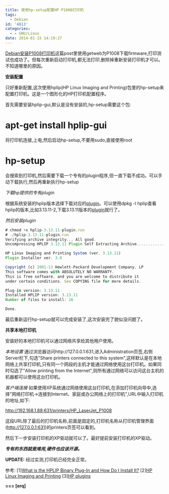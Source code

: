 ```yaml
---
title: 使用hp-setup配置HP P1008打印机
tags:
  - Debian
id: '4813'
categories:
  - - GNU/Linux
date: 2014-01-15 14:19:27
---
```



<!-- more -->
[Debian安装P1008打印机](https://openwares.net/linux/debian_printer_1008_setup.html)这篇post里使用getweb为P1008下载firmware,打印测试也成功了。但每次重新启动打印机,都无法打印,删除掉重新安装打印机才可以。不知道哪里的原因。

**安装配置**

只好重新配置,这次使用hplip(HP Linux Imaging and Printing)包里的hp-setup来配置打印机。这是一个图形化的HP打印机配置程序。

首先需要安装hplip-gui,默认是没有安装的,hp-setup需要这个包:

# apt-get install hplip-gui

将打印机连接,上电,然后启动hp-setup,不要用sudo,直接使用root

# hp-setup

会搜索到打印机,然后需要下载一个专有的plugin程序,但一直下载不成功。可以手动下载执行,然后再重新执行hp-setup

_下载hp提供的专有plugin_

根据系统安装的hplip版本选择下载对应的[plugin](http://www.openprinting.org/download/printdriver/auxfiles/HP/plugins/)。可以使用dpkg -l hplip查看hplip的版本,比如3.13.11-2,下载3.13.11版本的[plugin](http://www.openprinting.org/download/printdriver/auxfiles/HP/plugins/hplip-3.13.11-plugin.run)就行了。

_然后安装plugin_
```js
# chmod +x hplip-3.13.11-plugin.run
# ./hplip-3.13.11-plugin.run
Verifying archive integrity... All good.
Uncompressing HPLIP 3.13.11 Plugin Self Extracting Archive...............................

HP Linux Imaging and Printing System (ver. 3.13.11)
Plugin Installer ver. 3.0

Copyright (c) 2001-13 Hewlett-Packard Development Company, LP
This software comes with ABSOLUTELY NO WARRANTY.
This is free software, and you are welcome to distribute it
under certain conditions. See COPYING file for more details.

Plug-in version: 3.13.11
Installed HPLIP version: 3.13.11
Number of files to install: 26

Done.
```

最后重新运行hp-setup就可以完成安装了,这次安装完了貌似没问题了。

**共享本地打印机**

安装好的本地打印机可以通过网络共享给其他用户使用。

_本地设置_
通过浏览器访问http://127.0.0.1:631,进入Administration页签,右侧Server栏下,勾选"Share printers connected to this system",这样默认是在本地网络上共享打印机,只有同一个网段的主机才能通过网络使用这台打印机。如果同时勾选了"Allow printing from the Internet",则所有通过网络可以访问这台主机的机器都可以使用这台打印机。

_客户端连接_
如果使用XP系统通过网络使用这台打印机,在添加打印机向导中,选择"网络打印机->连接到Internet、家庭或办公网络上的打印机",URL中输入打印机的地址,如下:

http://192.168.1.88:631/printers/HP_LaserJet_P1008

这段URL除了最后的打印机名称,前面是固定的,打印机名称从打印机管理界面(http://127.0.0.1:631)的printers页签可以看到。

然后下一步安装打印机的XP驱动就可以了。最好提前安装打印机的XP驱动。

*****专有的东西就是难用,硬件也应该开源。*****

**UPDATE:**
经过实测,打印机已经完全正常。

参考:
\[1\][What is the HPLIP Binary Plug-In and How Do I Install It?](http://hplipopensource.com/node/309)
\[2\][HP Linux Imaging and Printing](http://hplipopensource.com/hplip-web/plugin.html)
\[3\][HP plugins](http://www.openprinting.org/download/printdriver/auxfiles/HP/plugins/)

**\===
\[erq\]**